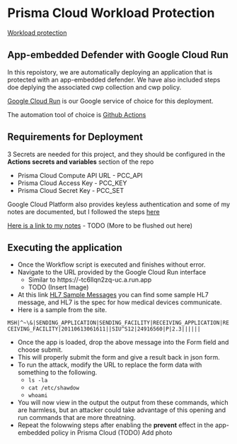 # Prisma Cloud Workload Protection 

[Workload protection](https://www.prismacloud.io/)

## App-embedded Defender with Google Cloud Run

In this repoistory, we are automatically deploying an application that is protected with an app-embedded defender.  We have also included steps doe deplying the associated cwp collection and cwp policy. 

[Google Cloud Run](https://cloud.google.com/run) is our Google service of choice for this deployment. 

The automation tool of choice is [Github Actions](https://github.com/actions)


## Requirements for Deployment
3 Secrets are needed for this project, and they should be configured in the **Actions secrets and variables** section of the repo

  - Prisma Cloud Compute API URL - PCC_API
  - Prisma Cloud Access Key - PCC_KEY
  - Prisma Cloud Secret Key - PCC_SET

Google Cloud Platform also provides keyless authentication and some of my notes are documented, but I followed the steps [here](https://github.com/google-github-actions/auth#setup) 

[Here is a link to my notes](authentication.md) - TODO (More to be flushed out here)



## Executing the application
- Once the Workflow script is executed and finishes without error.
- Navigate to the URL provided by the Google Cloud Run interface
  - Similar to https://<application name>-tc6llqn2zq-uc.a.run.app
  - TODO (Insert Image)
- At this link [HL7 Sample Messages](https://docs.webchartnow.com/functions/system-administration/interfaces/sample-hl7-messages/) you can find some sample HL7 message, and HL7 is the spec for how medical devices communicate. 
- Here is a sample from the site. 

```MSH|^~\&|SENDING_APPLICATION|SENDING_FACILITY|RECEIVING_APPLICATION|RECEIVING_FACILITY|20110613061611||SIU^S12|24916560|P|2.3||||||```

- Once the app is loaded, drop the above message into the Form field and choose submit. 
- This will properly submit the form and give a result back in json form. 
- To run the attack, modify the URL to replace the form data with something to the following.
  - ```ls -la```
  - ```cat /etc/shawdow```
  - ```whoami```
- You will now view in the output the output from these commands, which are harmless, but an attacker could take advantage of this opening and run commands that are more threatning. 
- Repeat the folowwing steps after enabling the **prevent** effect in the app-embedded policy in Prisma Cloud (TODO) Add photo
